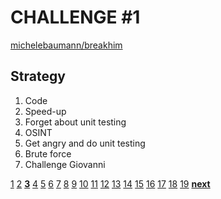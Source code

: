 # CHALLENGE #1

[michelebaumann/breakhim](/)

## Strategy

1. Code
2. Speed-up
3. Forget about unit testing
4. OSINT
5. Get angry and do unit testing
6. Brute force
7. Challenge Giovanni

[1](/presentation/final/1.md) [2](/presentation/final/2.md) **[3](/presentation/final/3.md)** [4](/presentation/final/4.md) [5](/presentation/final/5.md) [6](/presentation/final/6.md) [7](/presentation/final/7.md) [8](/presentation/final/8.md) [9](/presentation/final/9.md) [10](/presentation/final/10.md) [11](/presentation/final/11.md) [12](/presentation/final/12.md) [13](/presentation/final/13.md) [14](/presentation/final/14.md) [15](/presentation/final/15.md) [16](/presentation/final/16.md) [17](/presentation/final/17.md) [18](/presentation/final/18.md) [19](/presentation/final/19.md)
**[next](/presentation/final/4.md)**
